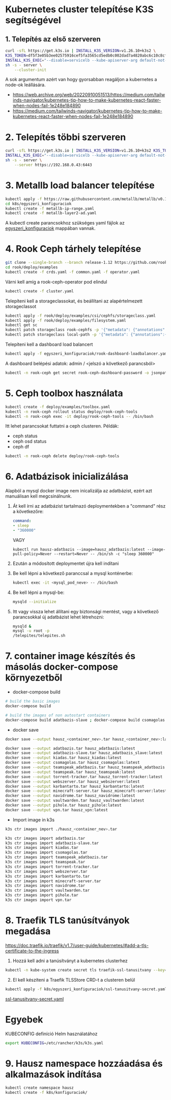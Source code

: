 # Kubernetes cluster telepítése K3S segítségével

## 1. Telepítés az első szerveren

```bash
curl -sfL https://get.k3s.io | INSTALL_K3S_VERSION=v1.26.10+k3s2 \
K3S_TOKEN=df5f3e05b3ee02575916cef5fa3565cd5edb0c002dad7a4820abc6c10c8cfd10 \
INSTALL_K3S_EXEC="--disable=servicelb --kube-apiserver-arg default-not-ready-toleration-seconds=60 --kube-apiserver-arg default-unreachable-toleration-seconds=60 --kube-controller-arg node-monitor-period=10s --kube-controller-arg pod-eviction-timeout=20s --kube-controller-arg node-monitor-grace-period=30s --kubelet-arg node-status-update-frequency=3s" \
sh -s - server \
    --cluster-init
```
A sok argumentum azért van hogy gyorsabban reagáljon a kubernetes a node-ok leállására.
- https://web.archive.org/web/20220910051513/https://medium.com/tailwinds-navigator/kubernetes-tip-how-to-make-kubernetes-react-faster-when-nodes-fail-1e248e184890
- https://medium.com/tailwinds-navigator/kubernetes-tip-how-to-make-kubernetes-react-faster-when-nodes-fail-1e248e184890

# 2. Telepítés többi szerveren

```bash
curl -sfL https://get.k3s.io | INSTALL_K3S_VERSION=v1.26.10+k3s2 K3S_TOKEN=df5f3e05b3ee02575916cef5fa3565cd5edb0c002dad7a4820abc6c10c8cfd10 \
INSTALL_K3S_EXEC="--disable=servicelb --kube-apiserver-arg default-not-ready-toleration-seconds=60 --kube-apiserver-arg default-unreachable-toleration-seconds=60 --kube-controller-arg node-monitor-period=10s --kube-controller-arg pod-eviction-timeout=20s --kube-controller-arg node-monitor-grace-period=30s --kubelet-arg node-status-update-frequency=3s" \
sh -s - server \
    --server https://192.168.0.43:6443
```

# 3. Metallb load balancer telepítése

```bash
kubectl apply -f https://raw.githubusercontent.com/metallb/metallb/v0.13.12/config/manifests/metallb-native.yaml
cd k8s/egyszeri_konfiguraciok
kubectl create -f metallb-ip-range.yaml
kubectl create -f metallb-layer2-ad.yaml
```

A kubectl create parancsokhoz szükséges yaml fájlok az [egyszeri_konfiguraciok](egyszeri_konfiguraciok) mappában vannak.

# 4. Rook Ceph tárhely telepítése

```bash
git clone --single-branch --branch release-1.12 https://github.com/rook/rook.git
cd rook/deploy/examples
kubectl create -f crds.yaml -f common.yaml -f operator.yaml
```

Várni kell amíg a rook-ceph-operator pod elindul

```bash
kubectl create -f cluster.yaml
```

Telepíteni kell a storageclassokat, és beállítani az alapértelmezett storageclassot

```bash
kubectl apply -f rook/deploy/examples/csi/cephfs/storageclass.yaml
kubectl apply -f rook/deploy/examples/filesystem.yaml
kubectl get sc
kubectl patch storageclass rook-cephfs -p '{"metadata": {"annotations":{"storageclass.kubernetes.io/is-default-class":"true"}}}'
kubectl patch storageclass local-path -p '{"metadata": {"annotations":{"storageclass.kubernetes.io/is-default-class":"false"}}}'
```

Telepíteni kell a dashboard load balancert

```bash
kubectl apply -f egyszeri_konfiguraciok/rook-dashboard-loadbalancer.yaml
```

A dashboard belépési adatok: admin / <jelszó a következő parancsból>

```bash
kubectl -n rook-ceph get secret rook-ceph-dashboard-password -o jsonpath="{['data']['password']}" | base64 --decode && echo
```

# 5. Ceph toolbox használata

```bash
kubectl create -f deploy/examples/toolbox.yaml
kubectl -n rook-ceph rollout status deploy/rook-ceph-tools
kubectl -n rook-ceph exec -it deploy/rook-ceph-tools -- /bin/bash
```

Itt lehet parancsokat futtatni a ceph clusteren.
Példák:
- ceph status
- ceph osd status
- ceph df

```bash
kubectl -n rook-ceph delete deploy/rook-ceph-tools
```

# 6. Adatbázisok inicializálása

Alapból a mysql docker image nem inicalizálja az adatbázist, ezért azt manuálisan kell megcsinálnunk.
1.  Át kell írni az adatbázist tartalmazó deploymentekben a "command" rész a következőre:
    ```yaml
    command:
    - sleep
    - "360000"
    ```

    VAGY

    ```kubectl run hausz-adatbazis --image=hausz_adatbazis:latest --image-pull-policy=Never --restart=Never -- /bin/sh -c "sleep 360000"```
2. Ezután a módosított deploymentet újra kell indítani
3. Be kell lépni a következő paranccsal a mysql konténerbe:
    ```bash
    kubectl exec -it <mysql_pod_neve> -- /bin/bash
    ```
4. Be kell lépni a mysql-be:
    ```bash
    mysqld --initialize
    ```
5. Itt vagy vissza lehet állítani egy biztonsági mentést, vagy a következő parancsokkal új adatbázist lehet létrehozni:
    ```bash
    mysqld &
    mysql -u root -p
    /telepites/telepites.sh
    ```

# 7. container image készítés és másolás docker-compose környezetből

- docker-compose build
```bash
# build the basic images
docker-compose build

# build the images of non autostart containers
docker-compose build adatbazis-slave ; docker-compose build csomagolas ; docker-compose build karbantarto ; docker-compose build minecraft-server ; docker-compose build navidrome ; docker-compose build vaultwarden ; docker-compose build pihole ; docker-compose build vpn
```

- docker save
```bash
docker save --output hausz_<container_nev>.tar hausz_<container_nev>:latest
```

```bash
docker save --output adatbazis.tar hausz_adatbazis:latest
docker save --output adatbazis-slave.tar hausz_adatbazis_slave:latest
docker save --output kiadas.tar hausz_kiadas:latest
docker save --output csomagolas.tar hausz_csomagolas:latest
docker save --output teamspeak_adatbazis.tar hausz_teamspeak_adatbazis:latest
docker save --output teamspeak.tar hausz_teamspeak:latest
docker save --output torrent-tracker.tar hausz_torrent-tracker:latest
docker save --output webszerver.tar hausz_webszerver:latest
docker save --output karbantarto.tar hausz_karbantarto:latest
docker save --output minecraft-server.tar hausz_minecraft-server:latest
docker save --output navidrome.tar hausz_navidrome:latest
docker save --output vaultwarden.tar hausz_vaultwarden:latest
docker save --output pihole.tar hausz_pihole:latest
docker save --output vpn.tar hausz_vpn:latest
```
- Import image in k3s
```bash
k3s ctr images import ./hausz_<container_nev>.tar
```

```bash
k3s ctr images import adatbazis.tar
k3s ctr images import adatbazis-slave.tar
k3s ctr images import kiadas.tar
k3s ctr images import csomagolas.tar
k3s ctr images import teamspeak_adatbazis.tar
k3s ctr images import teamspeak.tar
k3s ctr images import torrent-tracker.tar
k3s ctr images import webszerver.tar
k3s ctr images import karbantarto.tar
k3s ctr images import minecraft-server.tar
k3s ctr images import navidrome.tar
k3s ctr images import vaultwarden.tar
k3s ctr images import pihole.tar
k3s ctr images import vpn.tar
```

# 8. Traefik TLS tanúsítványok megadása

https://doc.traefik.io/traefik/v1.7/user-guide/kubernetes/#add-a-tls-certificate-to-the-ingress

1. Hozzá kell adni a tanúsítványt a kubernetes clusterhez
```bash
kubectl -n kube-system create secret tls traefik-ssl-tanusitvany --key=privkey.pem --cert=fullchain.pem
```

2. El kell készíteni a Traefik TLSStore CRD-t a clusteren belül
```bash
kubectl apply -f k8s/egyszeri_konfiguraciok/ssl-tanusitvany-secret.yaml
```

[ssl-tanusitvany-secret.yaml](/k8s/egyszeri_konfiguraciok/ssl-tanusitvany-secret.yaml)

# Egyebek

KUBECONFIG definíció Helm használatához

```bash
export KUBECONFIG=/etc/rancher/k3s/k3s.yaml
```

# 9. Hausz namespace hozzáadása és alkalmazások indítása

```bash
kubectl create namespace hausz
kubectl create -f k8s/konfiguraciok/
```